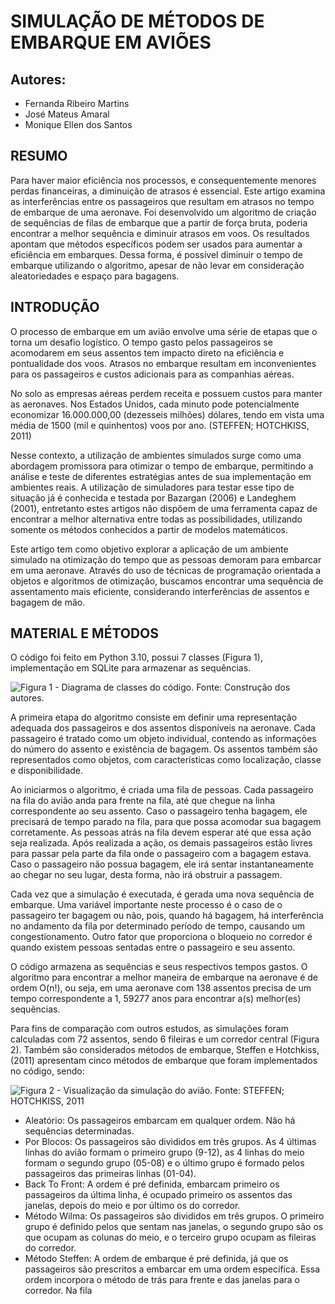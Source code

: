 # SIMULAÇÃO DE MÉTODOS DE EMBARQUE EM AVIÕES

## Autores:
- Fernanda Ribeiro Martins
- José Mateus Amaral
- Monique Ellen dos Santos

## RESUMO

Para haver maior eficiência nos processos, e consequentemente menores perdas financeiras, a diminuição de atrasos é essencial. Este artigo examina as interferências entre os passageiros que resultam em atrasos no tempo de embarque de uma aeronave. Foi desenvolvido um algoritmo de criação de sequências de filas de embarque que a partir de força bruta, poderia encontrar a melhor sequência e diminuir atrasos em voos. Os resultados apontam que métodos específicos podem ser usados para aumentar a eficiência em embarques. Dessa forma, é possível diminuir o tempo de embarque utilizando o algoritmo, apesar de não levar em consideração aleatoriedades e espaço para bagagens.

## INTRODUÇÃO

O processo de embarque em um avião envolve uma série de etapas que o torna um desafio logístico. O tempo gasto pelos passageiros se acomodarem em seus assentos tem impacto direto na eficiência e pontualidade dos voos. Atrasos no embarque resultam em inconvenientes para os passageiros e custos adicionais para as companhias aéreas.

No solo as empresas aéreas perdem receita e possuem custos para manter as aeronaves. Nos Estados Unidos, cada minuto pode potencialmente economizar 16.000.000,00 (dezesseis milhões) dólares, tendo em vista uma média de 1500 (mil e quinhentos) voos por ano. (STEFFEN; HOTCHKISS, 2011)

Nesse contexto, a utilização de ambientes simulados surge como uma abordagem promissora para otimizar o tempo de embarque, permitindo a análise e teste de diferentes estratégias antes de sua implementação em ambientes reais. A utilização de simuladores para testar esse tipo de situação já é conhecida e testada por Bazargan (2006) e Landeghem (2001), entretanto estes artigos não dispõem de uma ferramenta capaz de encontrar a melhor alternativa entre todas as possibilidades, utilizando somente os métodos conhecidos a partir de modelos matemáticos.

Este artigo tem como objetivo explorar a aplicação de um ambiente simulado na otimização do tempo que as pessoas demoram para embarcar em uma aeronave. Através do uso de técnicas de programação orientada a objetos e algoritmos de otimização, buscamos encontrar uma sequência de assentamento mais eficiente, considerando interferências de assentos e bagagem de mão.

## MATERIAL E MÉTODOS

O código foi feito em Python 3.10, possui 7 classes (Figura 1), implementação em SQLite para armazenar as sequências.

![Figura 1 - Diagrama de classes do código. Fonte: Construção dos autores.](https://link_para_a_imagem)

A primeira etapa do algoritmo consiste em definir uma representação adequada dos passageiros e dos assentos disponíveis na aeronave. Cada passageiro é tratado como um objeto individual, contendo as informações do número do assento e existência de bagagem. Os assentos também são representados como objetos, com características como localização, classe e disponibilidade.

Ao iniciarmos o algoritmo, é criada uma fila de pessoas. Cada passageiro na fila do avião anda para frente na fila, até que chegue na linha correspondente ao seu assento. Caso o passageiro tenha bagagem, ele precisará de tempo parado na fila, para que possa acomodar sua bagagem corretamente. As pessoas atrás na fila devem esperar até que essa ação seja realizada. Após realizada a ação, os demais passageiros estão livres para passar pela parte da fila onde o passageiro com a bagagem estava. Caso o passageiro não possua bagagem, ele irá sentar instantaneamente ao chegar no seu lugar, desta forma, não irá obstruir a passagem.

Cada vez que a simulação é executada, é gerada uma nova sequência de embarque. Uma variável importante neste processo é o caso de o passageiro ter bagagem ou não, pois, quando há bagagem, há interferência no andamento da fila por determinado período de tempo, causando um congestionamento. Outro fator que proporciona o bloqueio no corredor é quando existem pessoas sentadas entre o passageiro e seu assento.

O código armazena as sequências e seus respectivos tempos gastos. O algoritmo para encontrar a melhor maneira de embarque na aeronave é de ordem O(n!), ou seja, em uma aeronave com 138 assentos precisa de um tempo correspondente a 1, 59277 anos para encontrar a(s) melhor(es) sequências.

Para fins de comparação com outros estudos, as simulações foram calculadas com 72 assentos, sendo 6 fileiras e um corredor central (Figura 2). Também são considerados métodos de embarque, Steffen e Hotchkiss, (2011) apresentam cinco métodos de embarque que foram implementados no código, sendo:

![Figura 2 - Visualização da simulação do avião. Fonte: STEFFEN; HOTCHKISS, 2011](https://link_para_a_imagem)

- Aleatório: Os passageiros embarcam em qualquer ordem. Não há sequências determinadas.
- Por Blocos: Os passageiros são divididos em três grupos. As 4 últimas linhas do avião formam o primeiro grupo (9-12), as 4 linhas do meio formam o segundo grupo (05-08) e o último grupo é formado pelos passageiros das primeiras linhas (01-04).
- Back To Front: A ordem é pré definida, embarcam primeiro os passageiros da última linha, é ocupado primeiro os assentos das janelas, depois do meio e por último os do corredor.
- Método Wilma: Os passageiros são divididos em três grupos. O primeiro grupo é definido pelos que sentam nas janelas, o segundo grupo são os que ocupam as colunas do meio, e o terceiro grupo ocupam as fileiras do corredor.
- Método Steffen: A ordem de embarque é pré definida, já que os passageiros são prescritos a embarcar em uma ordem específica. Essa ordem incorpora o método de trás para frente e das janelas para o corredor. Na fila
